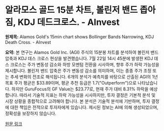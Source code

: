 # 알라모스 골드 15분 차트, 볼린저 밴드 좁아짐, KDJ 데드크로스. - AInvest

**원제목:** Alamos Gold's 15min chart shows Bollinger Bands Narrowing, KDJ Death Cross. - AInvest

**요약:** 본 연구는 Alamos Gold Inc. (AGI) 주식의 15분봉 차트를 분석하여 볼린저 밴드 압축과 KDJ 데스 크로스 현상을 발견했습니다. 7월 22일 14시 45분에 발생한 KDJ 데스 크로스는 주가 변동성 감소와 하방 모멘텀 전환을 시사하며, 향후 주가 하락 가능성을 제시합니다. 볼린저 밴드 압축은 주가 변동성 감소를 의미하며, 이는 종종 주가 조정 또는 추세 변화의 전조로 해석됩니다.  6개의 분석가 예측치를 바탕으로 산출된 AGI의 1년 목표 주가 평균은 $33.89이며, 평균 추천 등급은 1.7("Outperform")으로 나타났습니다.  하지만 GuruFocus의 GF Value는 $23.77로, 현재 주가 대비 8.31% 하락을 예상합니다.  따라서 기술적 지표는 하락 가능성을 시사하지만, 투자 결정은 기본적 분석 및 시장 상황을 종합적으로 고려해야 합니다.  본 분석은 기술적 분석에 기반하며,  투자 결정에 대한 책임은 전적으로 투자자에게 있습니다.  제시된 정보는 AI에 의해 생성되었으며, 정확성을 보장하지 않습니다.

[원문 링크](https://www.ainvest.com/news/alamos-gold-15min-chart-shows-bollinger-bands-narrowing-kdj-death-cross-2507/)
